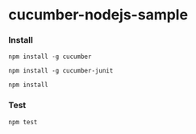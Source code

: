 # cucumber-nodejs-sample

### Install
`npm install -g cucumber` 


`npm install -g cucumber-junit`


`npm install`


### Test
`npm test`
